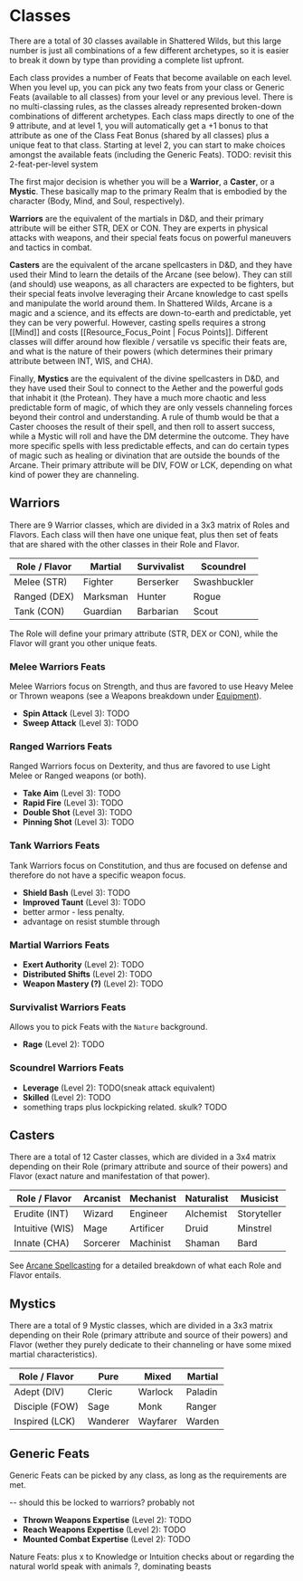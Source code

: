 # Classes

There are a total of 30 classes available in Shattered Wilds, but this large number is just all combinations of a few different archetypes, so it is easier to break it down by type than providing a complete list upfront.

Each class provides a number of Feats that become available on each level. When you level up, you can pick any two feats from your class or Generic Feats (available to all classes) from your level or any previous level. There is no multi-classing rules, as the classes already represented broken-down combinations of different archetypes. Each class maps directly to one of the 9 attribute, and at level 1, you will automatically get a +1 bonus to that attribute as one of the Class Feat Bonus (shared by all classes) plus a unique feat to that class. Starting at level 2, you can start to make choices amongst the available feats (including the Generic Feats). TODO: revisit this 2-feat-per-level system

The first major decision is whether you will be a **Warrior**, a **Caster**, or a **Mystic**. These basically map to the primary Realm that is embodied by the character (Body, Mind, and Soul, respectively).

**Warriors** are the equivalent of the martials in D&D, and their primary attribute will be either STR, DEX or CON. They are experts in physical attacks with weapons, and their special feats focus on powerful maneuvers and tactics in combat.

**Casters** are the equivalent of the arcane spellcasters in D&D, and they have used their Mind to learn the details of the Arcane (see below). They can still (and should) use weapons, as all characters are expected to be fighters, but their special feats involve leveraging their Arcane knowledge to cast spells and manipulate the world around them. In Shattered Wilds, Arcane is a magic and a science, and its effects are down-to-earth and predictable, yet they can be very powerful. However, casting spells requires a strong [[Mind]] and costs [[Resource_Focus_Point | Focus Points]]. Different classes will differ around how flexible / versatile vs specific their feats are, and what is the nature of their powers (which determines their primary attribute between INT, WIS, and CHA).

Finally, **Mystics** are the equivalent of the divine spellcasters in D&D, and they have used their Soul to connect to the Aether and the powerful gods that inhabit it (the Protean). They have a much more chaotic and less predictable form of magic, of which they are only vessels channeling forces beyond their control and understanding. A rule of thumb would be that a Caster chooses the result of their spell, and then roll to assert success, while a Mystic will roll and have the DM determine the outcome. They have more specific spells with less predictable effects, and can do certain types of magic such as healing or divination that are outside the bounds of the Arcane. Their primary attribute will be DIV, FOW or LCK, depending on what kind of power they are channeling.

## Warriors

There are 9 Warrior classes, which are divided in a 3x3 matrix of Roles and Flavors. Each class will then have one unique feat, plus then set of feats that are shared with the other classes in their Role and Flavor.

| Role / Flavor | Martial | Survivalist | Scoundrel    |
|---------------|---------|-------------|--------------|
| Melee (STR)   | Fighter | Berserker   | Swashbuckler |
| Ranged (DEX)  | Marksman| Hunter      | Rogue        |
| Tank (CON)    | Guardian| Barbarian   | Scout        |

The Role will define your primary attribute (STR, DEX or CON), while the Flavor will grant you other unique feats.

### Melee Warriors Feats

Melee Warriors focus on Strength, and thus are favored to use Heavy Melee or Thrown weapons (see a Weapons breakdown under [Equipment](equipment.md)).

* **Spin Attack** (Level 3): TODO
* **Sweep Attack** (Level 3): TODO

### Ranged Warriors Feats

Ranged Warriors focus on Dexterity, and thus are favored to use Light Melee or Ranged weapons (or both).

* **Take Aim** (Level 3): TODO
* **Rapid Fire** (Level 3): TODO
* **Double Shot** (Level 3): TODO
* **Pinning Shot** (Level 3): TODO

### Tank Warriors Feats

Tank Warriors focus on Constitution, and thus are focused on defense and therefore do not have a specific weapon focus.

* **Shield Bash** (Level 3): TODO
* **Improved Taunt** (Level 3): TODO
* better armor - less penalty.
* advantage on resist stumble through

### Martial Warriors Feats

* **Exert Authority** (Level 2): TODO
* **Distributed Shifts** (Level 2): TODO
* **Weapon Mastery (?)** (Level 2): TODO

### Survivalist Warriors Feats

Allows you to pick Feats with the `Nature` background.

* **Rage** (Level 2): TODO

### Scoundrel Warriors Feats

* **Leverage** (Level 2): TODO(sneak attack equivalent)
* **Skilled** (Level 2): TODO
* something traps plus lockpicking related. skulk? TODO

## Casters

There are a total of 12 Caster classes, which are divided in a 3x4 matrix depending on their Role (primary attribute and source of their powers) and Flavor (exact nature and manifestation of that power).

| Role / Flavor  | Arcanist | Mechanist | Naturalist | Musicist    |
|----------------|----------|-----------|------------|-------------|
| Erudite (INT)  | Wizard   | Engineer  | Alchemist  | Storyteller |
| Intuitive (WIS)| Mage     | Artificer | Druid      | Minstrel    |
| Innate (CHA)   | Sorcerer | Machinist | Shaman     | Bard        |

See [Arcane Spellcasting](arcane.md) for a detailed breakdown of what each Role and Flavor entails.

## Mystics

There are a total of 9 Mystic classes, which are divided in a 3x3 matrix depending on their Role (primary attribute and source of their powers) and Flavor (wether they purely dedicate to their channeling or have some mixed martial characteristics).

| Role / Flavor | Pure     | Mixed     | Martial   |
|---------------|----------|-----------|-----------|
| Adept (DIV)   | Cleric   | Warlock   | Paladin   |
| Disciple (FOW)| Sage     | Monk      | Ranger    |
| Inspired (LCK)| Wanderer | Wayfarer  | Warden    |

## Generic Feats

Generic Feats can be picked by any class, as long as the requirements are met.

-- should this be locked to warriors? probably not

* **Thrown Weapons Expertise** (Level 2): TODO
* **Reach Weapons Expertise** (Level 2): TODO
* **Mounted Combat Expertise** (Level 2): TODO

Nature Feats:
plus x to Knowledge or Intuition checks about or regarding the natural world
speak with animals ?, dominating beasts
